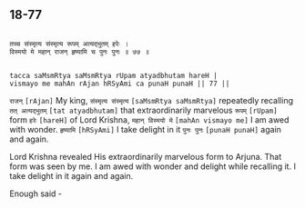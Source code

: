 ## 18-77


```shloka-sa

तच्च संस्मृत्य संस्मृत्य रूपम् अत्यद्भुतम् हरेः ।
विस्मयो मे महान् राजन् हृष्यामि च पुनः पुनः ॥ ७७ ॥

```
```shloka-sa-hk

tacca saMsmRtya saMsmRtya rUpam atyadbhutam hareH |
vismayo me mahAn rAjan hRSyAmi ca punaH punaH || 77 ||

```
`राजन्` `[rAjan]` My king, `संस्मृत्य संस्मृत्य` `[saMsmRtya saMsmRtya]` repeatedly recalling `तत् अत्यद्भुतम्` `[tat atyadbhutam]` that extraordinarily marvelous `रूपम्` `[rUpam]` form `हरेः` `[hareH]` of Lord Krishna, `महान् विस्मयो मे` `[mahAn vismayo me]` I am awed with wonder. `हृष्यामि` `[hRSyAmi]` I take delight in it `पुनः पुनः` `[punaH punaH]` again and again.

Lord Krishna revealed His extraordinarily marvelous form to Arjuna. That form was seen by me. I am awed with wonder and delight while recalling it. I take delight in it again and again.

Enough said -


